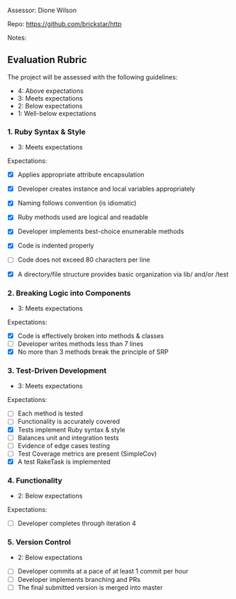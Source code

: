 Assessor: Dione Wilson

Repo: https://github.com/brickstar/http

Notes:

## Evaluation Rubric

The project will be assessed with the following guidelines:

* 4: Above expectations
* 3: Meets expectations
* 2: Below expectations
* 1: Well-below expectations

### 1. Ruby Syntax & Style
* 3: Meets expectations

Expectations:

- [x] Applies appropriate attribute encapsulation  
- [x] Developer creates instance and local variables appropriately
- [x] Naming follows convention (is idiomatic)
- [x] Ruby methods used are logical and readable  
- [x] Developer implements best-choice enumerable methods
- [x] Code is indented properly
- [ ] Code does not exceed 80 characters per line
- [x] A directory/file structure provides basic organization via lib/ and/or /test


### 2. Breaking Logic into Components
  * 3: Meets expectations

Expectations:

- [x] Code is effectively broken into methods & classes
- [ ] Developer writes methods less than 7 lines
- [x] No more than 3 methods break the principle of SRP

### 3. Test-Driven Development
  * 3: Meets expectations
  
Expectations:

- [ ] Each method is tested  
- [ ] Functionality is accurately covered
- [x] Tests implement Ruby syntax & style   
- [ ] Balances unit and integration tests
- [ ] Evidence of edge cases testing
- [ ] Test Coverage metrics are present (SimpleCov)
- [x] A test RakeTask is implemented

### 4. Functionality
  * 2: Below expectations

Expectations:

- [ ] Developer completes through iteration 4

### 5. Version Control
  * 2: Below expectations

- [ ] Developer commits at a pace of at least 1 commit per hour
- [ ] Developer implements branching and PRs
- [ ] The final submitted version is merged into master
